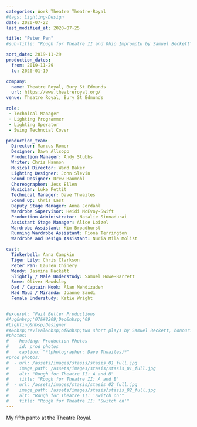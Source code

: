 ```yaml
---
categories: Work Theatre Theatre-Royal
#tags: Lighting-Design
date: 2020-07-22
last_modified_at: 2020-07-25

title: "Peter Pan"
#sub-title: "Rough for Theatre II and Ohio Impromptu by Samuel Beckett"

sort_date: 2019-11-29
production_dates:
  from: 2019-11-29
  to: 2020-01-19

company:
  name: Theatre Royal, Bury St Edmunds
  url: https://www.theatreroyal.org/
venue: Theatre Royal, Bury St Edmunds

role:
 - Technical Manager
 - Lighting Programmer
 - Lighting Operator
 - Swing Techncial Cover

production_team:
  Director: Marcus Romer
  Designer: Dawn Allsopp
  Production Manager: Andy Stubbs
  Writer: Chris Hannon
  Musical Director: Ward Baker
  Lighting Designer: John Slevin
  Sound Designer: Drew Baumohl
  Choreographer: Jess Ellen
  Musician: Luke Pettit
  Technical Manager: Dave Thwaites
  Sound Op: Chris Last
  Deputy Stage Manager: Anna Jordahl
  Wardrobe Supervisor: Heidi McEvoy-Swift
  Production Administrator: Natalie Sinnadurai
  Assistant Stage Manager: Alice Loizel
  Wardrobe Assistant: Kim Broadhurst
  Running Wardrobe Assistant: Fiona Terrington
  Wardrobe and Design Assistant: Nuria Mila Molist

cast:
  Tinkerbell: Anna Campkin
  Tiger Lily: Chris Clarkson
  Peter Pan: Lauren Chinery
  Wendy: Jasmine Hackett
  Slightly / Male Understudy: Samuel Howe-Barrett
  Smee: Oliver Mawdsley
  Dad / Captain Hook: Alan Mehdizadeh
  Mad Maud / Miranda: Joanne Sandi
  Female Understudy: Katie Wright


#excerpt: "Fail Better Productions
#Aug&nbsp;'07&#8209;Dec&nbsp;'09
#Lighting&nbsp;Designer
#A&nbsp;revival&nbsp;of&nbsp;two short plays by Samuel Beckett, honouring the 20th #anniversary of his death."
#photos:
#  - heading: Production Photos
#    id: prod_photos
#    caption: "*(photographer: Dave Thwaites)*"
#prod_photos:
#  - url: /assets/images/stasis/stasis_01_full.jpg
#    image_path: /assets/images/stasis/stasis_01_full.jpg
#    alt: "Rough for Theatre II: A and B"
#    title: "Rough for Theatre II: A and B"
#  - url: /assets/images/stasis/stasis_02_full.jpg
#    image_path: /assets/images/stasis/stasis_02_full.jpg
#    alt: "Rough for Theatre II: 'Switch on'"
#    title: "Rough for Theatre II: 'Switch on'"
---
```

My fifth panto at the Theatre Royal.